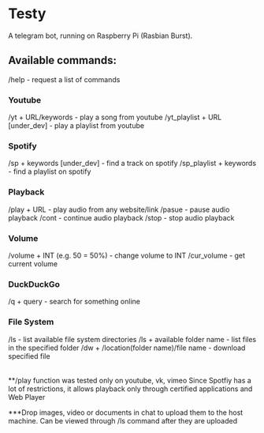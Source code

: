 # Testy

A telegram bot, running on Raspberry Pi (Rasbian Burst).



## Available commands:

/help - request a list of commands 

### Youtube

/yt + URL/keywords - play a song from youtube
/yt_playlist + URL [under_dev] - play a playlist from youtube

### Spotify

/sp + keywords [under_dev] - find a track on spotify
/sp_playlist + keywords - find a playlist on spotify

### Playback

/play + URL - play audio from any website/link
/pasue - pause audio playback
/cont - continue audio playback
/stop - stop audio playback

### Volume

/volume + INT (e.g. 50 = 50%) - change volume to INT
/cur_volume - get current volume

### DuckDuckGo

/q + query - search for something online

### File System

/ls - list available file system directories
/ls + available folder name - list files in the specified folder
/dw + /location(folder name)/file name - download specified file


######

**/play function was tested only on youtube, vk, vimeo
Since Spotfiy has a lot of restrictions, it allows playback only through certified applications and Web Player

***Drop images, video or documents in chat to upload them to the host machine. Can be viewed through /ls command after they are uploaded
